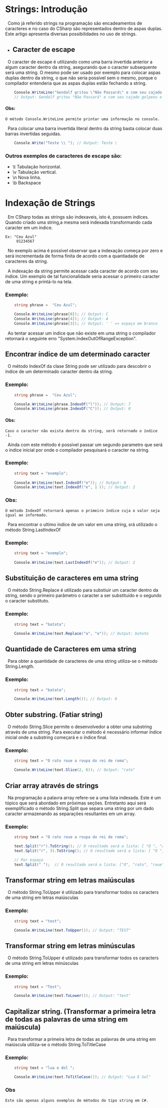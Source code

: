 # Strings: Introdução

&nbsp;  Como já referido strings na programação são encadeamentos de caracteres e no caso do CSharp são representados dentro de aspas duplas. Este artigo apresenta diversas possibilidades no uso de strings.


* ## Caracter de escape

&nbsp; O caracter de escape é utilizando como uma barra invertida anterior a algum caracter dentro da string, asegurando que o caracter subsequente será uma string. O mesmo pode ser usado por exemplo para colocar aspas duplas dentro da string, o que não seria possível sem o mesmo, porque o compilador entenderia que as aspas duplas estão fechando a string.

```csharp
    Console.WriteLine("Gendalf gritou \"Não Passará\" e com seu cajado golpeou o chão.");
    // Output: Gendalf gritou "Não Passará" e com seu cajado golpeou o chão.
```

#### Obs:

    O método Console.WriteLine permite printar uma informação no console.

&nbsp; Para colocar uma barra invertida literal dentro da string basta colocar duas barras invertidas seguidas.

```csharp
    Console.Write("Teste \\ "); // Output: Teste \
```

### Outros exemplos de caracteres de escape são:

   - \t 	 Tabulação horizontal.
   - \v 	 Tabulação vertical.
   - \n 	 Nova linha.
   - \b 	 Backspace


# Indexação de Strings

&nbsp; Em CSharp todas as strings são indexaveis, isto é, possuem índices.
Quando criado uma string,a mesma será indexada transformando cada caracter em um índice.

    Ex: "Ceu Azul"
         01234567

&nbsp; No exemplo acima é possível observar que a indexação começa por zero e será incrementada de forma finita de acordo
com a quantiadade de caracteres da string. <br>

&nbsp; A indexação da string permite acessar cada caracter de acordo com seu índice. Um exemplo de tal funcionalidade seria acessar o primeiro caracter de uma string e printá-lo na tela.

### Exemplo:

```csharp
    string phrase =  "Ceu Azul";

    Console.WriteLine(phrase[0]); // Output: C
    Console.WriteLine(phrase[4]); // Output: A
    Console.WriteLine(phrase[3]); // Output: ' ' => espaço em branco
```

&nbsp; Ao tentar acessar um índice que não existe em uma string o compilador retornará o seguinte erro "System.IndexOutOfRangeException".

## Encontrar índice de um determinado caracter

&nbsp; O método IndexOf da clase String pode ser utilizado para descobrir o índice de um determinado caracter dentro da string.


### Exemplo:

```csharp
    string phrase =  "Ceu Azul";

    Console.WriteLine(phrase.IndexOf("l")); // Output: 7
    Console.WriteLine(phrase.IndexOf("C")); // Output: 0
```

#### Obs:
    Caso o caracter não exista dentro da string, será retornado o índice -1.


&nbsp; Ainda com este método é possível passar um segundo parametro que será o índice inicial por onde o compilador pesquisará o caracter na string.

### Exemplo:

```csharp
    string text = "exemplo";
    
    Console.WriteLine(text.IndexOf("e")); // Output: 0
    Console.WriteLine(text.IndexOf("e", 1 )); // Output: 2
```

### Obs: 

    O método IndexOf retornará apenas o primeiro índice cuja o valor seja igual ao informado.

&nbsp; Para encontrar o ultimo índice de um valor em uma string, srá utilizado o método String.LastIndexOf


### Exemplo:

```csharp
    string text = "exemplo";
    
    Console.WriteLine(text.LastIndexOf("e")); // Output: 2
```

## Substituição de caracteres em uma string

&nbsp; O método String.Replace é utilizado para substiuir um caracter dentro da string, sendo o primeiro parâmetro o caracter a ser substituído e o segundo o caracter substituto.

### Exemplo:

```csharp
    string text = "batata";

    Console.WriteLine(text.Replace("a", "o")); // Output: bototo
```

## Quantidade de Caracteres em uma string

&nbsp; Para obter a quantidade de caracteres de uma string utiliza-se o método String.Length. 

### Exemplo:

```csharp
    string text = "batata";

    Console.WriteLine(text.Length()); // Output: 6
```

## Obter substring. (Fatiar string)

&nbsp; O método String.Slice permite o desenvolvedor a obter uma substring através de uma string. Para executar o método é necessário informar índice inicial onde a substring começará e o índice final.

### Exemplo:

```csharp
    string text = "O rato roue a roupa do rei de roma";

    Console.WriteLine(text.Slice(2, 6)); // Output: "rato"
```

## Criar array através de strings

&nbsp; Na programação a palavra array refere-se a uma lista indexada. Este é um tópico que será abordado em próximas seções. Entretanto aqui será exemplificado o método String.Split que separa uma string por um dado caracter armazenando as separações resultantes em um array.


### Exemplo:

```csharp
    string text = "O rato roue a roupa do rei de roma";

    text.Split("r").ToString(); // O resultado será a lista: [ "O ", "ato ", "oue a ", "oupa do ", "ei de ", "oma" ]
    text.Split("r", 3).ToString(); // O resultado será a lista: [ "O ", "ato ", "oue a " ]

    // Por espaço
    text.Split(" ");  // O resultado será a lista: ["O", "rato", "roue", "a", "roupa", "do", "rei", "de", "roma"]
```

## Transformar string em letras maiúsculas

&nbsp; O método String.ToUpper é utilizado para transformar todos os caracters de uma string em letras maiúsculas 

### Exemplo:

```csharp
    string text = "test";

    Console.WriteLine(text.ToUpper()); // Output: "TEST"
```

## Transformar string em letras minúsculas

&nbsp; O método String.ToUpper é utilizado para transformar todos os caracters de uma string em letras minúsculas 

### Exemplo:

```csharp
    string text = "Test";

    Console.WriteLine(text.ToLower()); // Output: "test"
```

## Capitalizar string. (Transformar a primeira letra de todas as palavras de uma string em maiúscula)


&nbsp; Para transformar a primeira letra de todas as palavras de uma string em maiúscula utiliza-se o método String.ToTitleCase

### Exemplo:

```csharp
    string text = "lua e dol ";

    Console.WriteLine(text.ToTitleCase()); // Output: "Lua E Sol"
```

### Obs

    Este são apenas alguns exemplos de métodos do tipo string em C#. 
